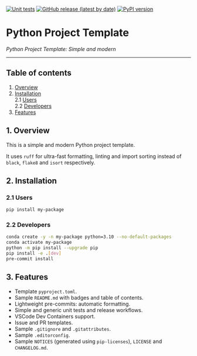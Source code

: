 [![Unit tests](https://github.com/jriverosesma/python-project/actions/workflows/unit_tests.yaml/badge.svg)](https://github.com/jriverosesma/python-project/actions/workflows/unit_tests.yaml)
[![GitHub release (latest by date)](https://img.shields.io/github/v/release/jriverosesma/python-project?include_prereleases&label=latest%20release&color=blue)](https://github.com/jriverosesma/python-project/releases)
[![PyPI version](https://img.shields.io/pypi/v/python-project.svg?color=blue)](https://pypi.org/project/python-project/)

# Python Project Template

*Python Project Template: Simple and modern*
________________________________________________________

## Table of contents
1. [Overview](README.md#1-overview)  
2. [Installation](README.md#2-installation)  
    2.1 [Users](README.md#2.1-users)  
    2.2 [Developers](README.md#2.2-developers)  
3. [Features](README.md#3-features)

## 1. Overview

This is a simple and modern Python project template.

It uses `ruff` for ultra-fast formatting, linting and import sorting instead of `black`, `flake8` and `isort` respectively. 

## 2. Installation

### 2.1 Users

```bash
pip install my-package
```

### 2.2 Developers

```bash
conda create -y -n my-package python=3.10 --no-default-packages
conda activate my-package
python -m pip install --upgrade pip
pip install -e .[dev]
pre-commit install
```

## 3. Features

- Template `pyproject.toml`.
- Sample `README.md` with badges and table of contents.
- Lightweight pre-commits: automatic formatting.
- Simple and generic unit tests and release workflows.
- VSCode Dev Containers support.
- Issue and PR templates.
- Sample `.gitignore` and `.gitattributes`.
- Sample `.editorconfig`.
- Sample `NOTICES` (generated using `pip-licenses`), `LICENSE` and `CHANGELOG.md`.
